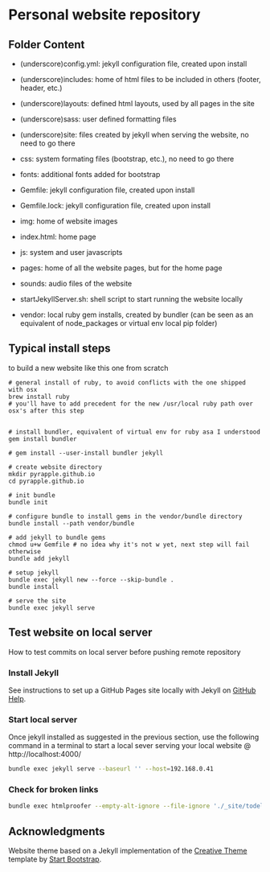 # Personal website repository


## Folder Content

* (underscore)config.yml: jekyll configuration file, created upon install

* (underscore)includes: home of html files to be included in others (footer, header, etc.)

* (underscore)layouts: defined html layouts, used by all pages in the site

* (underscore)sass: user defined formatting files

* (underscore)site: files created by jekyll when serving the website, no need to go there

* css: system formating files (bootstrap, etc.), no need to go there

* fonts: additional fonts added for bootstrap

* Gemfile: jekyll configuration file, created upon install

* Gemfile.lock: jekyll configuration file, created upon install

* img: home of website images

* index.html: home page

* js: system and user javascripts

* pages: home of all the website pages, but for the home page

* sounds: audio files of the website

* startJekyllServer.sh: shell script to start running the website locally

* vendor: local ruby gem installs, created by bundler (can be seen as an equivalent of node_packages or virtual env local pip folder)

## Typical install steps

to build a new website like this one from scratch

```
# general install of ruby, to avoid conflicts with the one shipped with osx
brew install ruby
# you'll have to add precedent for the new /usr/local ruby path over osx's after this step


# install bundler, equivalent of virtual env for ruby asa I understood
gem install bundler

# gem install --user-install bundler jekyll

# create website directory
mkdir pyrapple.github.io
cd pyrapple.github.io

# init bundle
bundle init

# configure bundle to install gems in the vendor/bundle directory
bundle install --path vendor/bundle

# add jekyll to bundle gems
chmod u+w Gemfile # no idea why it's not w yet, next step will fail otherwise
bundle add jekyll

# setup jekyll 
bundle exec jekyll new --force --skip-bundle .
bundle install

# serve the site
bundle exec jekyll serve

```

## Test website on local server

How to test commits on local server before pushing remote repository

### Install Jekyll

See instructions to set up a GitHub Pages site locally with Jekyll on [GitHub Help](https://help.github.com/articles/setting-up-your-github-pages-site-locally-with-jekyll/).

### Start local server

Once jekyll installed as suggested in the previous section, use the following command in a terminal to start a local sever serving your local website @ http://localhost:4000/

```bash
bundle exec jekyll serve --baseurl '' --host=192.168.0.41
```


### Check for broken links

```bash
bundle exec htmlproofer --empty-alt-ignore --file-ignore './_site/todelete/*' ./_site
```

## Acknowledgments

Website theme based on a Jekyll implementation of the [Creative Theme](http://startbootstrap.com/template-overviews/creative/) template by [Start Bootstrap](http://startbootstrap.com).
